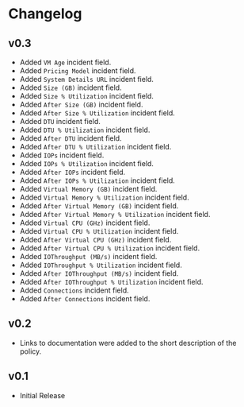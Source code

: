 # Changelog

## v0.3

- Added `VM Age` incident field.
- Added `Pricing Model` incident field.
- Added `System Details URL` incident field.
- Added `Size (GB)` incident field.
- Added `Size % Utilization` incident field.
- Added `After Size (GB)` incident field.
- Added `After Size % Utilization` incident field.
- Added `DTU` incident field.
- Added `DTU % Utilization` incident field.
- Added `After DTU` incident field.
- Added `After DTU % Utilization` incident field.
- Added `IOPs` incident field.
- Added `IOPs % Utilization` incident field.
- Added `After IOPs` incident field.
- Added `After IOPs % Utilization` incident field.
- Added `Virtual Memory (GB)` incident field.
- Added `Virtual Memory % Utilization` incident field.
- Added `After Virtual Memory (GB)` incident field.
- Added `After Virtual Memory % Utilization` incident field.
- Added `Virtual CPU (GHz)` incident field.
- Added `Virtual CPU % Utilization` incident field.
- Added `After Virtual CPU (GHz)` incident field.
- Added `After Virtual CPU % Utilization` incident field.
- Added `IOThroughput (MB/s)` incident field.
- Added `IOThroughput % Utilization` incident field.
- Added `After IOThroughput (MB/s)` incident field.
- Added `After IOThroughput % Utilization` incident field.
- Added `Connections` incident field.
- Added `After Connections` incident field.

## v0.2

- Links to documentation were added to the short description of the policy.

## v0.1

- Initial Release
